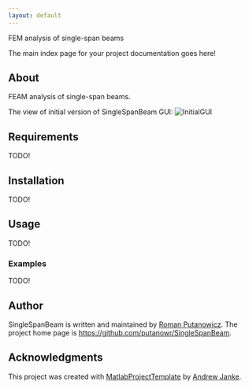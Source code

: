 ```yaml
---
layout: default
---
```


FEM analysis of single-span beams

The main index page for your project documentation goes here!

## About

FEAM analysis of single-span beams.

The view of initial version of SingleSpanBeam GUI:
![InitialGUI](/images/SingleSpanBeamGUI.png)

## Requirements

TODO!

## Installation

TODO!

## Usage

TODO!

### Examples

TODO!

## Author

SingleSpanBeam is written and maintained by [Roman Putanowicz](https://github.com/putanowr). The project home page is <https://github.com/putanowr/SingleSpanBeam>.

## Acknowledgments

This project was created with [MatlabProjectTemplate](https://github.com/apjanke/MatlabProjectTemplate) by [Andrew Janke](https://apjanke.net).
